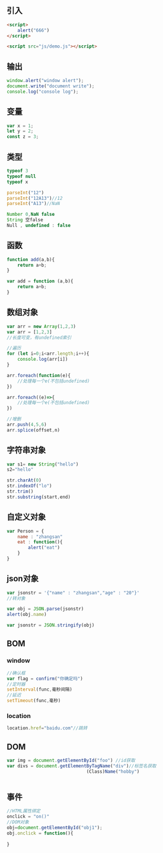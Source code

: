 ## 引入

```html
<script>
    alert("666")
</script>

<script src="js/demo.js"></script>
```

## 输出

```js
window.alert("window alert");
document.write("document write");
console.log("console log");
```

## 变量

```js
var x = 1;
let y = 2;
const z = 3;
```

## 类型

```js
typeof 3
typeof null
typeof x

parseInt("12")
parseInt("12A13")//12
parseInt("A13")//NaN 

Number 0,NaN false
String 空false
Null , undefined : false
```

## 函数

```js
function add(a,b){
    return a+b;
}

var add = function (a,b){
    return a+b;
}
```

## 数组对象

```js
var arr = new Array(1,2,3)
var arr = [1,2,3]
//长度可变，有undefined索引

//遍历
for (let i=0;i<arr.length;i++){
    console.log(arr[i])
}

arr.foreach(function(e){
    //处理每一个e(不包括undefined)
})

arr.foreach((e)=>{
    //处理每一个e(不包括undefined)
})

//增删
arr.push(4,5,6)
arr.splice(offset,n)
```

## 字符串对象

```js
var s1= new String("hello")
s2="hello"

str.charAt(0)
str.indexOf("lo")
str.trim()
str.substring(start,end)
```

## 自定义对象

```js
var Person = {
    name : "zhangsan"
    eat : function(){
        alert("eat")
    } 
}
```

## json对象

```js
var jsonstr = '{"name" : "zhangsan","age" : "20"}'
//转对象

var obj = JSON.parse(jsonstr)
alert(obj.name)

var jsonstr = JSON.stringify(obj)
```



## BOM

### window

```js
//确认框
var flag = confirm("你确定吗")
//定时器
setInterval(func,毫秒间隔)
//延迟
setTimeout(func,毫秒)
```

### location

```js
location.href="baidu.com"//跳转
```

## DOM

```js
var img = document.getElementById("foo") //id获取
var divs = document.getElementByTagName("div")//标签名获取
							  (Class)Name("hobby")
							  
```

## 事件

```js
//HTML属性绑定 
onclick = "on()"
//DOM对象
obj=document.getElementById("obj1");
obj.onclick = function(){
    
}

```


